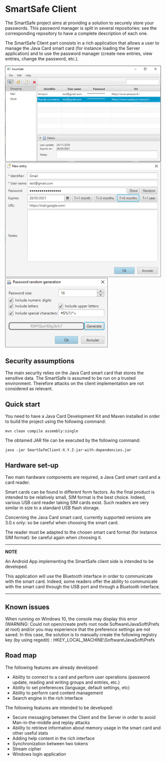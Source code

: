 # SmartSafe Client

The SmartSafe project aims at providing a solution to securely store your passwords.
This password manager is split in several repositories: see the corresponding repository to have a complete description of each one.

The SmartSafe Client part consists in a rich application that allows a user to manage the Java Card smart card (for instance loading the Server application) and to use the password manager (create new entries, view entries, change the password, etc.).

![Screenshot1](images/screenshot1.png "Screenshot1")
![Screenshot2](images/screenshot2.png "Screenshot2")
![Screenshot3](images/screenshot3.png "Screenshot3")

## Security assumptions
The main security relies on the Java Card smart card that stores the sensitive data. The SmartSafe is assumed to be run on a trusted environment. Therefore attacks on the client implementation are not considered as relevant.

## Quick start

You need to have a Java Card Development Kit and Maven installed in order to build the project using the following command:

```
mvn clean compile assembly:single
```

The obtained JAR file can be executed by the following command:

```
java -jar SmartSafeClient-X.Y.Z-jar-with-dependencies.jar
```

## Hardware set-up

Two main hardware components are required, a Java Card smart card and a card reader.

Smart cards can be found in different form factors. As the final product is intended to be relatively small, SIM format is the best choice. Indeed, various USB card reader taking SIM cards exist. Such readers are very similar in size to a standard USB flash storage.

Concerning the Java Card smart card, currently supported versions are 3.0.x only: so be careful when choosing the smart card.

The reader must be adapted to the chosen smart card format (for instance SIM format): be careful again when choosing it.

---
**NOTE**

An Android App implementing the SmartSafe client side is intended to be developed.

This application will use the Bluetooth interface in order to communicate with the smart card. Indeed, some readers offer the ability to communicate with the smart card through the USB port and through a Bluetooth interface.

---

## Known issues

When running on Windows 10, the console may display this error (WARNING: Could not open/create prefs root node Software\JavaSoft\Prefs at root) and/or you may experience that the preference settings are not saved. In this case, the solution is to manually create the following registry key (by using regedit) : HKEY_LOCAL_MACHINE\Software\JavaSoft\Prefs

## Road map
The following features are already developed:

 - Ability to connect to a card and perform user operations (password update, reading and writing groups and entries, etc.)
 - Ability to set preferences (language, default settings, etc)
 - Ability to perform card content management
 - Search engine in the rich interface

The following features are intended to be developed:

 - Secure messaging between the Client and the Server in order to avoid Man-in-the-middle and replay attacks
 - Ability to retrieve information about memory usage in the smart card and other useful stats
 - Adding help content in the rich interface
 - Synchronization between two tokens
 - Stream cipher
 - Windows login application